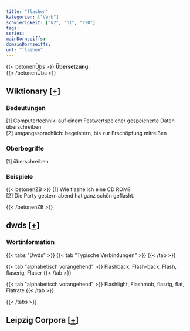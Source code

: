```yaml
---
title: "flashen"
kategorien: ["Verb"]
schwierigkeit: ["k2", "h1", "r20"]
tags:
series:
mainDornseiffs:
domainDornseiffs:
url: "flashen"
---
```


{{< betonenÜbs >}}
**Übersetzung:**  
{{< /betonenÜbs >}}

## Wiktionary [[+](https://de.wiktionary.org/wiki/flashen)]

### Bedeutungen
[1] Computertechnik: auf einem Festwertspeicher gespeicherte Daten überschreiben  
[2] umgangssprachlich: begeistern, bis zur Erschöpfung mitreißen  

### Oberbegriffe
[1] überschreiben  

### Beispiele
{{< betonenZB >}}
[1] Wie flashe ich eine CD ROM?  
[2] Die Party gestern abend hat ganz schön geflasht.  

{{< /betonenZB >}}


## dwds [[+](https://www.dwds.de/wb/flashen)]

### Wortinformation
{{< tabs "Dwds" >}}
{{< tab "Typische Verbindungen" >}}
{{< /tab >}}

{{< tab "alphabetisch vorangehend" >}}
Flashback, Flash-back, Flash, flaserig, Flaser
{{< /tab >}}

{{< tab "alphabetisch vorangehend" >}}
Flashlight, Flashmob, flasrig, flat, Flatrate
{{< /tab >}}

{{< /tabs >}}

## Leipzig Corpora [[+](https://corpora.uni-leipzig.de/en/res?word=flashen&corpusId=deu_newscrawl-public_2018)]

